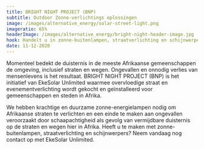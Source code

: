 ```yaml
---
title: BRIGHT NIGHT PROJECT (BNP)
subtitle: Outdoor Zonne-verlichtings oplossingen
image: /images/alternative_energy/solar-street-light.png
imageratio: 65%
headerImage: /images/alternative_energy/bright-night-header-image.jpg
hook: Handelt u in zonne-buitenlampen, straatverlichting en schijnwerpers?
date: 11-12-2020
---
```


Momenteel bedekt de duisternis in de meeste Afrikaanse gemeenschappen de omgeving, inclusief straten en wegen. Ongevallen en onnodig verlies van mensenlevens is het resultaat. BRIGHT NIGHT PROJECT (BNP) is het initiatief van EkeSolar Unlimited waarmee overvloedige straat en evenementverlichting wordt gekocht en geïnstalleerd voor gemeenschappen en steden in Afrika.

We hebben krachtige en duurzame zonne-energielampen nodig om Afrikaanse straten te verlichten en een einde te maken aan ongevallen veroorzaakt door schaapachtigheid als gevolg van vermijdbare duisternis op de straten en wegen hier in Afrika. Heeft u te maken met zonne-buitenlampen, straatverlichting en schijnwerpers? Neem vandaag nog contact op met EkeSolar Unlimited.
